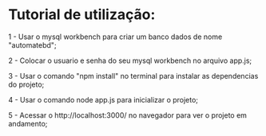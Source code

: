 # Tutorial de utilização:

1 - Usar o mysql workbench para criar um banco dados de nome "automatebd";

2 - Colocar o usuario e senha do seu mysql workbench no arquivo app.js;

3 - Usar o comando "npm install" no terminal para instalar as dependencias do projeto;

4 - Usar o comando node app.js para inicializar o projeto;

5 - Acessar o http://localhost:3000/ no navegador para ver o projeto em andamento;


